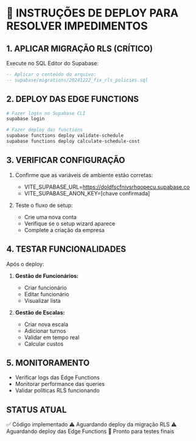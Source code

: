# 🚀 INSTRUÇÕES DE DEPLOY PARA RESOLVER IMPEDIMENTOS

## 1. APLICAR MIGRAÇÃO RLS (CRÍTICO)

Execute no SQL Editor do Supabase:

```sql
-- Aplicar o conteúdo do arquivo:
-- supabase/migrations/20241222_fix_rls_policies.sql
```

## 2. DEPLOY DAS EDGE FUNCTIONS

```bash
# Fazer login no Supabase CLI
supabase login

# Fazer deploy das functions
supabase functions deploy validate-schedule
supabase functions deploy calculate-schedule-cost
```

## 3. VERIFICAR CONFIGURAÇÃO

1. Confirme que as variáveis de ambiente estão corretas:
   - VITE_SUPABASE_URL=https://doldfscfnivsrhqopecu.supabase.co
   - VITE_SUPABASE_ANON_KEY=[chave confirmada]

2. Teste o fluxo de setup:
   - Crie uma nova conta
   - Verifique se o setup wizard aparece
   - Complete a criação da empresa

## 4. TESTAR FUNCIONALIDADES

Após o deploy:

1. **Gestão de Funcionários:**
   - Criar funcionário
   - Editar funcionário
   - Visualizar lista

2. **Gestão de Escalas:**
   - Criar nova escala
   - Adicionar turnos
   - Validar em tempo real
   - Calcular custos

## 5. MONITORAMENTO

- Verificar logs das Edge Functions
- Monitorar performance das queries
- Validar políticas RLS funcionando

## STATUS ATUAL

✅ Código implementado
⚠️ Aguardando deploy da migração RLS
⚠️ Aguardando deploy das Edge Functions
🔄 Pronto para testes finais
